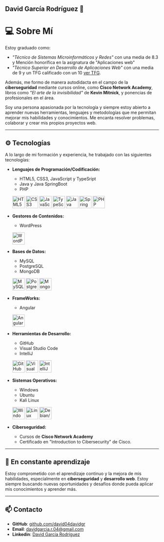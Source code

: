 ## David García Rodríguez 👋

# 💻 **Sobre Mí**

Estoy graduado como: 
  - *"Técnico de Sistemas Microinformáticos y Redes"* con una media de 8.3 y Mención honorífica en la asignatura de "Aplicaciones web"
  -  *"Técnico Superior en Desarrollo de Aplicaciones Web"* con una media de 9 y un TFG calificado con un 10 [ver TFG](#).

Además, me formo de manera autodidacta en el campo de la **ciberseguridad** mediante cursos online, como **Cisco Network Academy**, libros como *"El arte de la invisibilidad"* de **Kevin Mitnick**, y ponencias de profesionales en el área.

Soy una persona apasionada por la tecnología y siempre estoy abierto a aprender nuevas herramientas, lenguajes y metodologías que me permitan mejorar mis habilidades y conocimientos. Me encanta resolver problemas, colaborar y crear mis propios proyectos web.

---

## ⚙ **Tecnologías**

A lo largo de mi formación y experiencia, he trabajado con las siguientes tecnologías:

- **Lenguajes de Programación/Codificación:**
  - HTML5, CSS3, JavaScript y TypeSript
  - Java y Java SpringBoot
  - PHP
    
  <p align="left">
    <img src="https://cdn.jsdelivr.net/gh/devicons/devicon/icons/html5/html5-original.svg" width="40" alt="HTML5"/>
    <img src="https://cdn.jsdelivr.net/gh/devicons/devicon/icons/css3/css3-original.svg" width="40" alt="CSS3"/>
    <img src="https://cdn.jsdelivr.net/gh/devicons/devicon/icons/javascript/javascript-original.svg" width="40" alt="JavaScript"/>
    <img src="https://cdn.jsdelivr.net/gh/devicons/devicon/icons/typescript/typescript-original.svg" width="40" alt="TypeScript"/>
    <img src="https://cdn.jsdelivr.net/gh/devicons/devicon/icons/java/java-original.svg" width="40" alt="Java"/>
    <img src="https://cdn.jsdelivr.net/gh/devicons/devicon/icons/spring/spring-original.svg" width="40" alt="Spring Boot"/>
    <img src="https://cdn.jsdelivr.net/gh/devicons/devicon/icons/php/php-original.svg" width="40" alt="PHP"/>
  </p>
  
- **Gestores de Contenidos:**
  - WordPress
  <p align="left">
    <img src="https://cdn.jsdelivr.net/gh/devicons/devicon/icons/wordpress/wordpress-original.svg" width="40" alt="WordPress"/>
  </p>
  
- **Bases de Datos:**
  - MySQL
  - PostgreSQL
  - MongoDB
  <p align="left">
    <img src="https://cdn.jsdelivr.net/gh/devicons/devicon/icons/mysql/mysql-original.svg" width="40" alt="MySQL"/>
    <img src="https://cdn.jsdelivr.net/gh/devicons/devicon/icons/postgresql/postgresql-original.svg" width="40" alt="PostgreSQL"/>
    <img src="https://cdn.jsdelivr.net/gh/devicons/devicon/icons/mongodb/mongodb-original.svg" width="40" alt="MongoDB"/>
  </p>

- **FrameWorks:**
  - Angular   
  <p align="left">
    <img src="https://cdn.jsdelivr.net/gh/devicons/devicon/icons/angularjs/angularjs-original.svg" width="40" alt="Angular"/>
  </p>

- **Herramientas de Desarrollo:**
  - GitHub
  - Visual Studio Code
  - IntelliJ
  <p align="left">
    <img src="https://cdn.jsdelivr.net/gh/devicons/devicon/icons/github/github-original.svg" width="40" alt="GitHub"/>
    <img src="https://cdn.jsdelivr.net/gh/devicons/devicon/icons/vscode/vscode-original.svg" width="40" alt="Visual Studio Code"/>
    <img src="https://cdn.jsdelivr.net/gh/devicons/devicon/icons/intellij/intellij-original.svg" width="40" alt="IntelliJ IDEA"/>
  </p>
  
- **Sistemas Operativos:**
  - Windows
  - Ubuntu
  - Kali Linux
  <p align="left">
    <img src="https://cdn.jsdelivr.net/gh/devicons/devicon/icons/windows8/windows8-original.svg" width="40" alt="Windows"/>
    <img src="https://cdn.jsdelivr.net/gh/devicons/devicon/icons/linux/linux-original.svg" width="40" alt="Linux"/>
    <img src="https://cdn.jsdelivr.net/gh/devicons/devicon/icons/debian/debian-original.svg" width="40" alt="Debian/Kali"/>
  </p>
  
- **Ciberseguridad:**
  - Cursos de **Cisco Network Academy**
  - Certificado en "Introduction to Cibersecurity" de Cisco.
  
---

## 🚀 **En constante aprendizaje**

Estoy comprometido con el aprendizaje continuo y la mejora de mis habilidades, especialmente en **ciberseguridad** y **desarrollo web**. Estoy siempre buscando nuevas oportunidades y desafíos donde pueda aplicar mis conocimientos y aprender más.

---

## 📫 **Contacto**

- **GitHub**: [github.com/david04davidgr](https://github.com/david04davidgr)  
- **Email**: davidgarcia.r.04@gmail.com
- **Linkedin**: [David García Rodríguez](https://www.linkedin.com/in/david-garcia-rodriguez-220183238/)

  
